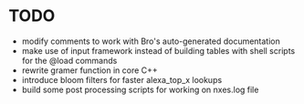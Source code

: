 TODO
====

- modify comments to work with Bro's auto-generated documentation
- make use of input framework instead of building tables with shell scripts for the @load commands
- rewrite gramer function in core C++
- introduce bloom filters for faster alexa_top_x lookups
- build some post processing scripts for working on nxes.log file
